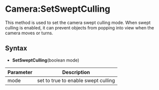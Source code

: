# Camera:SetSweptCulling

This method is used to set the camera swept culling mode. When swept culling is enabled, it can prevent objects from popping into view when the camera moves or turns.

## Syntax

- **SetSweptCulling**(boolean mode)

| Parameter | Description |
|---|---|
| mode | set to true to enable swept culling |
